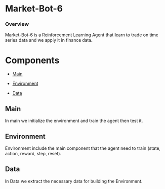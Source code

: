 # Market-Bot-6

### Overview

Market-Bot-6 is a Reinforcement Learning Agent that learn to trade on time series data and we apply it in finance data.

# Components

* [Main](#Main)

* [Environment](#Environment)

* [Data](#Data)


## Main

In main we initialize the environment and train the agent then test it.
   
## Environment

Environment include the main component that the agent need to train (state, action, reward, step, reset).


## Data

In Data we extract the necessary data for building the Environment.
